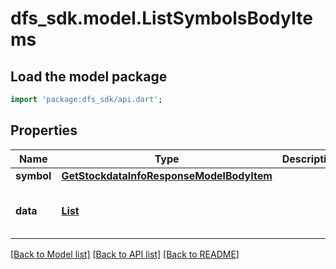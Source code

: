 # dfs_sdk.model.ListSymbolsBodyItems

## Load the model package
```dart
import 'package:dfs_sdk/api.dart';
```

## Properties
Name | Type | Description | Notes
------------ | ------------- | ------------- | -------------
**symbol** | [**GetStockdataInfoResponseModelBodyItem**](GetStockdataInfoResponseModelBodyItem.md) |  | 
**data** | [**List<ListSymbolsBodyData>**](ListSymbolsBodyData.md) |  | [default to const []]

[[Back to Model list]](../README.md#documentation-for-models) [[Back to API list]](../README.md#documentation-for-api-endpoints) [[Back to README]](../README.md)


